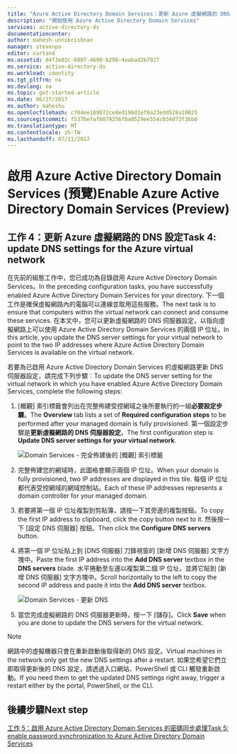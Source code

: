 ```yaml
---
title: "Azure Active Directory Domain Services：更新 Azure 虛擬網路的 DNS 設定 | Microsoft Docs"
description: "開始使用 Azure Active Directory Domain Services"
services: active-directory-ds
documentationcenter: 
author: mahesh-unnikrishnan
manager: stevenpo
editor: curtand
ms.assetid: d4f3e82c-6807-4690-b298-4eabad2b7927
ms.service: active-directory-ds
ms.workload: identity
ms.tgt_pltfrm: na
ms.devlang: na
ms.topic: get-started-article
ms.date: 06/27/2017
ms.author: maheshu
ms.openlocfilehash: c704ee189072ce8ed196d1ef0a23edd528a10025
ms.sourcegitcommit: f537befafb079256fba0529ee554c034d73f36b0
ms.translationtype: MT
ms.contentlocale: zh-TW
ms.lasthandoff: 07/11/2017
---
```

# <a name="enable-azure-active-directory-domain-services-preview"></a><span data-ttu-id="fe302-103">啟用 Azure Active Directory Domain Services (預覽)</span><span class="sxs-lookup"><span data-stu-id="fe302-103">Enable Azure Active Directory Domain Services (Preview)</span></span>

## <a name="task-4-update-dns-settings-for-the-azure-virtual-network"></a><span data-ttu-id="fe302-104">工作 4：更新 Azure 虛擬網路的 DNS 設定</span><span class="sxs-lookup"><span data-stu-id="fe302-104">Task 4: update DNS settings for the Azure virtual network</span></span>
<span data-ttu-id="fe302-105">在先前的組態工作中，您已成功為目錄啟用 Azure Active Directory Domain Services。</span><span class="sxs-lookup"><span data-stu-id="fe302-105">In the preceding configuration tasks, you have successfully enabled Azure Active Directory Domain Services for your directory.</span></span> <span data-ttu-id="fe302-106">下一個工作是確保虛擬網路內的電腦可以連線並取用這些服務。</span><span class="sxs-lookup"><span data-stu-id="fe302-106">The next task is to ensure that computers within the virtual network can connect and consume these services.</span></span> <span data-ttu-id="fe302-107">在本文中，您可以更新虛擬網路的 DNS 伺服器設定，以指向虛擬網路上可以使用 Azure Active Directory Domain Services 的兩個 IP 位址。</span><span class="sxs-lookup"><span data-stu-id="fe302-107">In this article, you update the DNS server settings for your virtual network to point to the two IP addresses where Azure Active Directory Domain Services is available on the virtual network.</span></span>

<span data-ttu-id="fe302-108">若要為已啟用 Azure Active Directory Domain Services 的虛擬網路更新 DNS 伺服器設定，請完成下列步驟︰</span><span class="sxs-lookup"><span data-stu-id="fe302-108">To update the DNS server setting for the virtual network in which you have enabled Azure Active Directory Domain Services, complete the following steps:</span></span>

1. <span data-ttu-id="fe302-109">[概觀] 索引標籤會列出在完整佈建受控網域之後所要執行的一組**必要設定步驟**。</span><span class="sxs-lookup"><span data-stu-id="fe302-109">The **Overview** tab lists a set of **Required configuration steps** to be performed after your managed domain is fully provisioned.</span></span> <span data-ttu-id="fe302-110">第一個設定步驟是**更新虛擬網路的 DNS 伺服器設定**。</span><span class="sxs-lookup"><span data-stu-id="fe302-110">The first configuration step is **Update DNS server settings for your virtual network**.</span></span>

    ![Domain Services - 完全佈建後的 [概觀] 索引標籤](./media/getting-started/domain-services-provisioned-overview.png)

2. <span data-ttu-id="fe302-112">完整佈建您的網域時，此圖格會顯示兩個 IP 位址。</span><span class="sxs-lookup"><span data-stu-id="fe302-112">When your domain is fully provisioned, two IP addresses are displayed in this tile.</span></span> <span data-ttu-id="fe302-113">每個 IP 位址都代表受控網域的網域控制站。</span><span class="sxs-lookup"><span data-stu-id="fe302-113">Each of these IP addresses represents a domain controller for your managed domain.</span></span>

3. <span data-ttu-id="fe302-114">若要將第一個 IP 位址複製到剪貼簿，請按一下其旁邊的複製按鈕。</span><span class="sxs-lookup"><span data-stu-id="fe302-114">To copy the first IP address to clipboard, click the copy button next to it.</span></span> <span data-ttu-id="fe302-115">然後按一下 [設定 DNS 伺服器] 按鈕。</span><span class="sxs-lookup"><span data-stu-id="fe302-115">Then click the **Configure DNS servers** button.</span></span>

4. <span data-ttu-id="fe302-116">將第一個 IP 位址貼上到 [DNS 伺服器] 刀鋒視窗的 [新增 DNS 伺服器] 文字方塊中。</span><span class="sxs-lookup"><span data-stu-id="fe302-116">Paste the first IP address into the **Add DNS server** textbox in the **DNS servers** blade.</span></span> <span data-ttu-id="fe302-117">水平捲動至左邊以複製第二個 IP 位址，並將它貼到 [新增 DNS 伺服器] 文字方塊中。</span><span class="sxs-lookup"><span data-stu-id="fe302-117">Scroll horizontally to the left to copy the second IP address and paste it into the **Add DNS server** textbox.</span></span>

    ![Domain Services - 更新 DNS](./media/getting-started/domain-services-update-dns.png)

5. <span data-ttu-id="fe302-119">當您完成虛擬網路的 DNS 伺服器更新時，按一下 [儲存]。</span><span class="sxs-lookup"><span data-stu-id="fe302-119">Click **Save** when you are done to update the DNS servers for the virtual network.</span></span>

> [!NOTE]
> <span data-ttu-id="fe302-120">網路中的虛擬機器只會在重新啟動後取得新的 DNS 設定。</span><span class="sxs-lookup"><span data-stu-id="fe302-120">Virtual machines in the network only get the new DNS settings after a restart.</span></span> <span data-ttu-id="fe302-121">如果您希望它們立即取得更新後的 DNS 設定，請透過入口網站、PowerShell 或 CLI 觸發重新啟動。</span><span class="sxs-lookup"><span data-stu-id="fe302-121">If you need them to get the updated DNS settings right away, trigger a restart either by the portal, PowerShell, or the CLI.</span></span>
>
>

## <a name="next-step"></a><span data-ttu-id="fe302-122">後續步驟</span><span class="sxs-lookup"><span data-stu-id="fe302-122">Next step</span></span>
[<span data-ttu-id="fe302-123">工作 5：啟用 Azure Active Directory Domain Services 的密碼同步處理</span><span class="sxs-lookup"><span data-stu-id="fe302-123">Task 5: enable password synchronization to Azure Active Directory Domain Services</span></span>](active-directory-ds-getting-started-password-sync.md)
